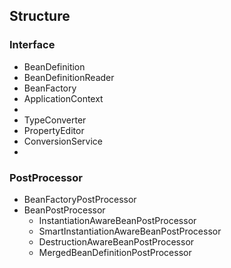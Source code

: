 ## Structure

### Interface

* BeanDefinition
* BeanDefinitionReader
* BeanFactory
* ApplicationContext
* 
* TypeConverter
* PropertyEditor
* ConversionService
* 

### PostProcessor

* BeanFactoryPostProcessor
* BeanPostProcessor
  * InstantiationAwareBeanPostProcessor
  * SmartInstantiationAwareBeanPostProcessor
  * DestructionAwareBeanPostProcessor
  * MergedBeanDefinitionPostProcessor
